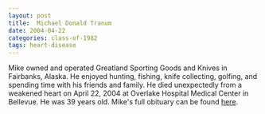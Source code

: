 ```yaml
---
layout: post
title:  Michael Donald Tranum
date: 2004-04-22
categories: class-of-1982
tags: heart-disease
---
```


Mike owned and operated Greatland Sporting Goods and Knives in Fairbanks, Alaska.  He enjoyed hunting, fishing, knife collecting, golfing, and spending time with his friends and family.  He died unexpectedly from a weakened heart on April 22, 2004 at Overlake Hospital Medical Center in Bellevue. He was 39 years old. Mike's full obituary can be found [here](http://tinyurl.com/hsra7cw).


